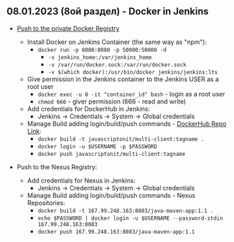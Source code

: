 ## 08.01.2023 (8ой раздел) - Docker in Jenkins

* [Push to the private Docker Registry](https://techworld-with-nana.teachable.com/courses/1108792/lectures/28664051)
  * Install Docker on Jenkins Container (the same way as "npm"):
    * `docker run -p 8080:8080 -p 50000:50000 -d`
      * `-v jenkins_home:/var/jenkins_home`
      * `-v /var/run/docker.sock:/var/run/docker.sock`
      * `-v $(which docker):/usr/bin/docker jenkins/jenkins:lts`
  * Give permission in the Jenkins container to the Jenkins USER as a root user
    * `docker exec -u 0 -it "container_id" bash` - login as a root user
    * `chmod 666` - giver permission (666 - read and write)
  * Add credentials for DockerHub in Jenkins:
    * Jenkins -> Credentials -> System -> Global credentials
  * Manage Build adding login/build/push commands - [DockerHub Repo Link](https://hub.docker.com/repository/docker/javascriptonit/multi-client/general):
    * `docker build -t javascriptonit/multi-client:tagname .`
    * `docker login -u $USERNAME -p $PASSWORD`
    * `docker push javascriptonit/multi-client:tagname`


* Push to the Nexus Registry:
  * Add credentials for Nexus in Jenkins:
    * Jenkins -> Credentials -> System -> Global credentials
  * Manage Build adding login/build/push commands - Nexus Repositories:
      * `docker build -t 167.99.248.163:8083/java-maven-app:1.1 .`
      * `echo $PASSWORD | docker login -u $USERNAME --password-stdin 167.99.248.163:8083`
      * `docker push 167.99.248.163:8083/java-maven-app:1.1`